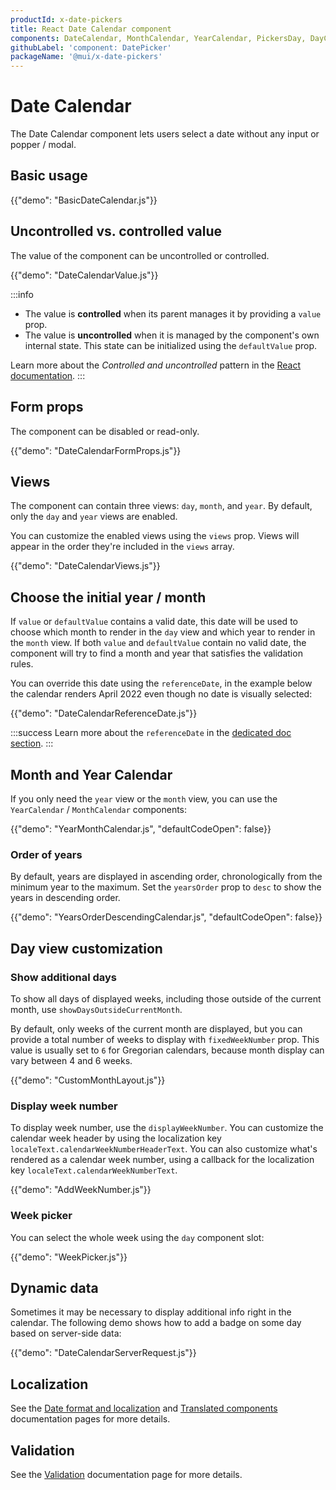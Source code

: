```yaml
---
productId: x-date-pickers
title: React Date Calendar component
components: DateCalendar, MonthCalendar, YearCalendar, PickersDay, DayCalendarSkeleton
githubLabel: 'component: DatePicker'
packageName: '@mui/x-date-pickers'
---
```


# Date Calendar

<p class="description">The Date Calendar component lets users select a date without any input or popper / modal.</p>

## Basic usage

{{"demo": "BasicDateCalendar.js"}}

## Uncontrolled vs. controlled value

The value of the component can be uncontrolled or controlled.

{{"demo": "DateCalendarValue.js"}}

:::info

- The value is **controlled** when its parent manages it by providing a `value` prop.
- The value is **uncontrolled** when it is managed by the component's own internal state. This state can be initialized using the `defaultValue` prop.

Learn more about the _Controlled and uncontrolled_ pattern in the [React documentation](https://react.dev/learn/sharing-state-between-components#controlled-and-uncontrolled-components).
:::

## Form props

The component can be disabled or read-only.

{{"demo": "DateCalendarFormProps.js"}}

## Views

The component can contain three views: `day`, `month`, and `year`.
By default, only the `day` and `year` views are enabled.

You can customize the enabled views using the `views` prop.
Views will appear in the order they're included in the `views` array.

{{"demo": "DateCalendarViews.js"}}

## Choose the initial year / month

If `value` or `defaultValue` contains a valid date, this date will be used to choose which month to render in the `day` view and which year to render in the `month` view.
If both `value` and `defaultValue` contain no valid date, the component will try to find a month and year that satisfies the validation rules.

You can override this date using the `referenceDate`, in the example below the calendar renders April 2022 even though no date is visually selected:

{{"demo": "DateCalendarReferenceDate.js"}}

:::success
Learn more about the `referenceDate` in the [dedicated doc section](/x/react-date-pickers/base-concepts/#reference-date-when-no-value-is-defined).
:::

## Month and Year Calendar

If you only need the `year` view or the `month` view, you can use the `YearCalendar` / `MonthCalendar` components:

{{"demo": "YearMonthCalendar.js", "defaultCodeOpen": false}}

### Order of years

By default, years are displayed in ascending order, chronologically from the minimum year to the maximum.
Set the `yearsOrder` prop to `desc` to show the years in descending order.

{{"demo": "YearsOrderDescendingCalendar.js",  "defaultCodeOpen": false}}

## Day view customization

### Show additional days

To show all days of displayed weeks, including those outside of the current month, use `showDaysOutsideCurrentMonth`.

By default, only weeks of the current month are displayed, but you can provide a total number of weeks to display with `fixedWeekNumber` prop.
This value is usually set to `6` for Gregorian calendars, because month display can vary between 4 and 6 weeks.

{{"demo": "CustomMonthLayout.js"}}

### Display week number

To display week number, use the `displayWeekNumber`.
You can customize the calendar week header by using the localization key `localeText.calendarWeekNumberHeaderText`.
You can also customize what's rendered as a calendar week number, using a callback for the localization key `localeText.calendarWeekNumberText`.

{{"demo": "AddWeekNumber.js"}}

### Week picker

You can select the whole week using the `day` component slot:

{{"demo": "WeekPicker.js"}}

## Dynamic data

Sometimes it may be necessary to display additional info right in the calendar.
The following demo shows how to add a badge on some day based on server-side data:

{{"demo": "DateCalendarServerRequest.js"}}

## Localization

See the [Date format and localization](/x/react-date-pickers/adapters-locale/) and [Translated components](/x/react-date-pickers/localization/) documentation pages for more details.

## Validation

See the [Validation](/x/react-date-pickers/validation/) documentation page for more details.
